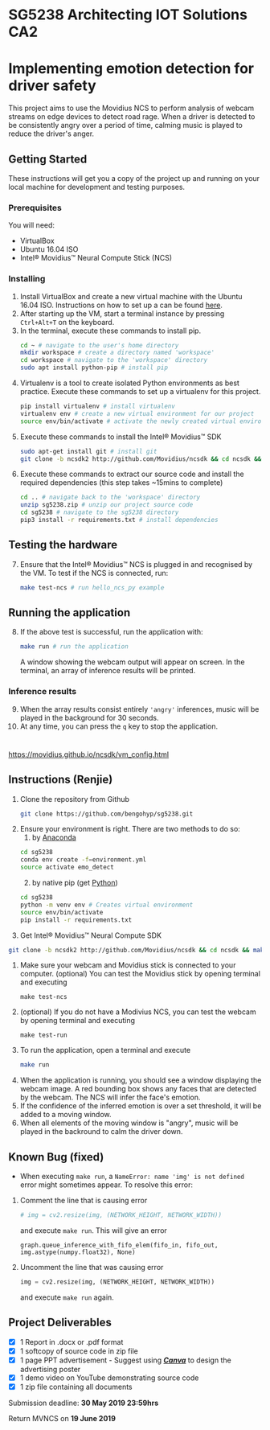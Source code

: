 # SG5238 Architecting IOT Solutions CA2

# Implementing emotion detection for driver safety

This project aims to use the Movidius NCS to perform analysis of webcam streams on edge devices to detect road rage. When a driver is detected to be consistently angry over a period of time, calming music is played to reduce the driver's anger.

## Getting Started

These instructions will get you a copy of the project up and running on your local machine for development and testing purposes.

### Prerequisites

You will need:
- VirtualBox
- Ubuntu 16.04 ISO
- Intel® Movidius™ Neural Compute Stick (NCS)

### Installing

1. Install VirtualBox and create a new virtual machine with the Ubuntu 16.04 ISO. Instructions on how to set up a can be found [here](https://itsfoss.com/install-linux-in-virtualbox/).
1. After starting up the VM, start a terminal instance by pressing `Ctrl+Alt+T` on the keyboard.
1. In the terminal, execute these commands to install pip.
   ```bash
   cd ~ # navigate to the user's home directory
   mkdir workspace # create a directory named 'workspace'
   cd workspace # navigate to the 'workspace' directory
   sudo apt install python-pip # install pip
   ```
1. Virtualenv is a tool to create isolated Python environments as best practice. Execute these commands to set up a virtualenv for this project.
   ```bash
   pip install virtualenv # install virtualenv
   virtualenv env # create a new virtual environment for our project
   source env/bin/activate # activate the newly created virtual environment
   ```
1. Execute these commands to install the Intel® Movidius™ SDK
   ```bash   
   sudo apt-get install git # install git
   git clone -b ncsdk2 http://github.com/Movidius/ncsdk && cd ncsdk && make install # install the movidius sdk
   ```
1. Execute these commands to extract our source code and install the required dependencies (this step takes ~15mins to complete)
   ```bash
   cd .. # navigate back to the 'workspace' directory
   unzip sg5238.zip # unzip our project source code
   cd sg5238 # navigate to the sg5238 directory
   pip3 install -r requirements.txt # install dependencies
   ```

## Testing the hardware

7. Ensure that the Intel® Movidius™ NCS is plugged in and recognised by the VM. To test if the NCS is connected, run:
   ```bash
   make test-ncs # run hello_ncs_py example
   ```

## Running the application

8. If the above test is successful, run the application with:
   ```bash
   make run # run the application
   ```
   A window showing the webcam output will appear on screen. In the terminal, an array of inference results will be printed. 

### Inference results

9. When the array results consist entirely `'angry'` inferences, music will be played in the background for 30 seconds. 
10. At any time, you can press the `q` key to stop the application.


# 

https://movidius.github.io/ncsdk/vm_config.html

## Instructions (Renjie)
1. Clone the repository from Github
   ``` bash
   git clone https://github.com/bengohyp/sg5238.git
   ```
1. Ensure your environment is right. There are two methods to do so:
    1. by [Anaconda](https://anaconda.org/anaconda/python)
    ```bash
    cd sg5238
    conda env create -f=environment.yml
    source activate emo_detect
    ```
    2. by native pip (get [Python](https://www.python.org/downloads/))
    ```bash
    cd sg5238
    python -m venv env # Creates virtual environment
    source env/bin/activate
    pip install -r requirements.txt
    ```
1. Get Intel® Movidius™ Neural Compute SDK
 ```bash
 git clone -b ncsdk2 http://github.com/Movidius/ncsdk && cd ncsdk && make install
 ```
1. Make sure your webcam and Movidius stick is connected to your computer. (optional) You can test the Movidius stick by opening terminal and executing 
   ```
   make test-ncs
   ```
1. (optional) If you do not have a Modivius NCS, you can test the webcam by opening terminal and executing 
   ```
   make test-run
   ```
1. To run the application, open a terminal and execute 
   ```bash
   make run
   ```
1. When the application is running, you should see a window displaying the webcam image. A red bounding box shows any faces that are detected by the webcam. The NCS will infer the face's emotion.
1. If the confidence of the inferred emotion is over a set threshold, it will be added to a moving window.
1. When all elements of the moving window is "angry", music will be played in the backround to calm the driver down.

## Known Bug (fixed)
- When executing ```make run```, a ```NameError: name 'img' is not defined``` error might sometimes appear. To resolve this error:
1. Comment the line that is causing error
   ```python
   # img = cv2.resize(img, (NETWORK_HEIGHT, NETWORK_WIDTH))
   ```
   and execute ```make run```. This will give an error
   ```
   graph.queue_inference_with_fifo_elem(fifo_in, fifo_out, img.astype(numpy.float32), None)
   ```
1. Uncomment the line that was causing error
   ```python
   img = cv2.resize(img, (NETWORK_HEIGHT, NETWORK_WIDTH))
   ```
   and execute ```make run``` again.

## Project Deliverables

- [x] 1 Report in .docx or .pdf format
- [x] 1 softcopy of source code in zip file
- [x] 1 page PPT advertisement
    \- Suggest using [___Canva___](https://www.canva.com/) to design the advertising poster
- [x] 1 demo video on YouTube demonstrating source code
- [x] 1 zip file containing all documents

Submission deadline: __30 May 2019 23:59hrs__

Return MVNCS on __19 June 2019__